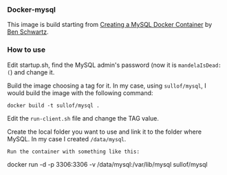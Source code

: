 ### Docker-mysql

This image is build starting from [Creating a MySQL Docker Container](http://txt.fliglio.com/2013/11/creating-a-mysql-docker-container/) by [Ben Schwartz](https://twitter.com/benhschwartz).

### How to use

Edit startup.sh, find the MySQL admin's password (now it is ```mandelaIsDead:(```) and change it.

Build the image choosing a tag for it. In my case, using ```sullof/mysql```, I would build the image with the following command:

```
docker build -t sullof/mysql .
```

Edit the ```run-client.sh``` file and change the TAG value.

Create the local folder you want to use and link it to the folder where MySQL. In my case I created ```/data/mysql```.
```
Run the container with something like this:

```
docker run -d -p 3306:3306 -v /data/mysql:/var/lib/mysql sullof/mysql
```
